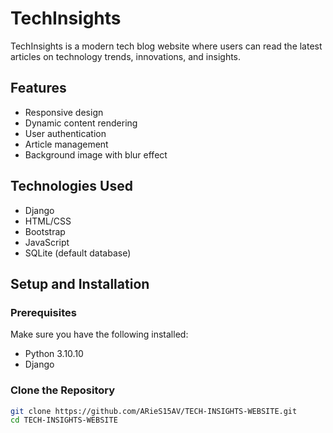 # TechInsights

TechInsights is a modern tech blog website where users can read the latest articles on technology trends, innovations, and insights.

## Features

- Responsive design
- Dynamic content rendering
- User authentication
- Article management
- Background image with blur effect

## Technologies Used

- Django
- HTML/CSS
- Bootstrap
- JavaScript
- SQLite (default database)

## Setup and Installation

### Prerequisites

Make sure you have the following installed:

- Python 3.10.10
- Django

### Clone the Repository

```bash
git clone https://github.com/ARieS15AV/TECH-INSIGHTS-WEBSITE.git
cd TECH-INSIGHTS-WEBSITE
